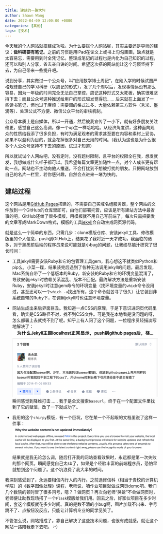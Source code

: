```yaml
---
title: 建站的一路坎坷
author: Shawn Wang
date: 2022-04-09 12:00:00 +0800
categories: [其他]
tags: [技术]
---
```


今天我的个人网站就搭建成功啦。为什么要搭个人网站呢，其实主要还是导师的建议：**做科研要有笔记**。之前的习惯是用iPad在论文上或书上勾勾画画，缺点就是太容易忘，需要用到时全凭记忆。整理成笔记的过程也是内化为自己知识的过程，还可以和别人分享，省去亲自讲的时间。希望这次搭的网站能让这个习惯坚持下去，为自己带来一些提升吧。

说到分享，其实做过一个公众号，叫“应用数学博士周记”，在刚入学的时候试图严格规律自己的学习科研（以周记的形式），发了几个周以后，发现事情远没有那么容易，因为一年级的时间完全无法自己掌控，周记这种形式又太死板，确实很难坚持下去；而且公众号这种推送给用户的形式越发觉得尬…… 后来就在上面发了一些读书笔记，但也过于麻烦：需要调的格式过多、大量依赖第三方软件（秀米、墨滴等）、处理公式不方便、微信公众平台的审核机制。

公众号本质上是自媒体，所以一开通，然后被我宣传了一小下，就有好多朋友关注催更，感觉自己这么高调，像一个up主一样哈哈哈。从经济角度讲，这种面向观众的性质给我添了很多负担，有时为满足观者的需求甚至要在内容和素材上妥协，如果不以盈利为目的，就会花掉很多对自己无用的时间。（我认为这也是为什么很多个人公众号坚持不下去的原因，试过才知道）

所以就试试个人网站吧，没有定时，没有题材限制，且平台的权限全在我，想发就发，我想做成什么样子都可以。我希望每篇文章更加随性一点，对个人成长更有帮助一点。网站也不主动向他人推送，不会打扰到不想被打扰的朋友。只把网站放到自己的名片一栏里，若你感兴趣，自然会点进来一堵为快的。





## 建站过程

这个网站是用[GitHub Pages](https://pages.github.com)搭建的，不需要自己买域名组服务器，整个网站的文件放到一个GitHub的仓库里即可，由他们部署托管，应该是所有建站方法中最省事的吧。GitHub还给了很多模版，用模板就不用自己写前端了，每次只需把要发的文章写成MarkDown格式，模版的工具[jekyll](https://jekyllrb.com)会自动生成网页源代码。

就是这么一个简单的东西，只需几步：clone模版仓库、安装jekyll工具、修改模版里的个人信息、push到GitHub上，结果花了我将近一天才成功。我面临的诸多，对于熟悉前后端的程序员来说可能就是小bug的问题，让我绞尽脑汁研究了很长时间：

- 工具jekyll需要安装Ruby和它的包管理工具gem，我心想这不就类似Python和pip么，小菜一碟，结果装完后遇到了各种无法调用jekyll的问题。最后发现，Mac系统自带了一个低版本的Ruby，新安装的Ruby和它的环境变量混淆了，导致安装jekyll时依赖关系混乱、版本不匹配。最终解决方法是重新安装Ruby，安装jekyll时注意gem命令的环境变量（找环境变量的`which`命令没用过，甚至还可以一个`which -a`找出所有，这个命令就苦寻了很久）让它装到非系统自带的Ruby下，在调用jekyll时也注意环境变量。

- 网站生成出来后界面巨丑。我知道一点CSS的原理，于是下意识进网页代码里看，确实是CSS路径不对，找不到CSS文件。可是我在本地看是没问题的呀，怎么部署上去就找不到了呢。知乎上有人问了这个问题，一位程序员轻描淡写地解决了：
![1](/assets/img/2022-04-10_1.png)
瞬间感觉到降维打击…… 我于是全文搜索`baseurl`，终于在一个配置文件里找到了它的赋值，改了一下就成功了。

- 我用的这个`chirpy`模版，有一个巨坑，它在某一个不起眼的文档里说了这样一件事：
![2](/assets/img/2022-04-10_2.png)
结果就是我无论怎么调，随后打开我的网站查看效果时，永远都是第一次失败的那个网页。瞬间感觉自己太sb了，如果是个经验丰富的前端程序员，恐怕早就想到这个问题了。这个坑浪费了我大半的时间。





我深刻感受到了，永远要相信内行人的内行。之前选修信科（相当于贵校的计算机学院）的《数字图像处理》课程，老师说，咱作业项目就做成网页demo吧。我们几个数院的顿时冒了很多问号，嗯？？做网页？再次向老师“哭诉”不会做网页时，老师便让助教现场搭了一个`Flask`模版给我们用。回去之后，好家伙项目花多少时间，套这个模版就花多少时间。真的是数不清的小bug啊，图片加载不出来、字号跳不了、点按钮没反应，只能让计算机专业的同学见笑了。


不管怎么说，网站搭成了，靠自己解决了这些技术问题，也很有成就感。就让这个网站一路陪我走下去吧。 :-)
